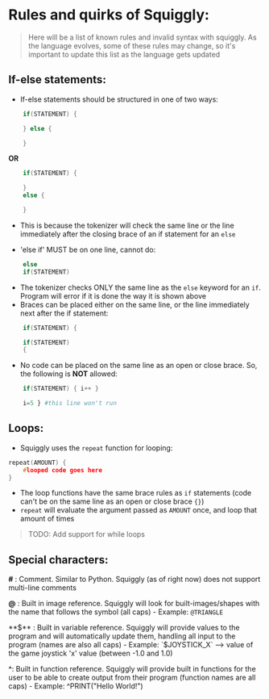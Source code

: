 # Rules and quirks of Squiggly:

> Here will be a list of known rules and invalid syntax with squiggly. As the language evolves, some of these rules may change, so it's important to update this list as the language gets updated

## If-else statements:

- If-else statements should be structured in one of two ways:
```cpp
    if(STATEMENT) {

    } else {

    }
```
**OR**
```cpp
    if(STATEMENT) {

    }
    else {

    }
```
- This is because the tokenizer will check the same line or the line immediately after the closing brace of an if statement for an `else`

- 'else if' MUST be on one line, cannot do:
```cpp
    else
    if(STATEMENT)
```
- The tokenizer checks ONLY the same line as the `else` keyword for an `if`. Program will error if it is done the way it is shown above
- Braces can be placed either on the same line, or the line immediately next after the if statement:
```cpp
    if(STATEMENT) {
```
```cpp
    if(STATEMENT)
    {
```
- No code can be placed on the same line as an open or close brace. So, the following is **NOT** allowed:
```cpp
    if(STATEMENT) { i++ }
```
```python
    i=5 } #this line won't run
```

## Loops:

- Squiggly uses the `repeat` function for looping:

```cpp
repeat(AMOUNT) {
    #looped code goes here
}
```

- The loop functions have the same brace rules as `if` statements (code can't be on the same line as an open or close brace `{}`)
- `repeat` will evaluate the argument passed as `AMOUNT` once, and loop that amount of times

> TODO: Add support for while loops

## Special characters:
**#** : Comment. Similar to Python. Squiggly (as of right now) does not support multi-line comments

**@** : Built in image reference. Squiggly will look for built-images/shapes with the name that follows the symbol (all caps)
    - Example: `@TRIANGLE`

**$** : Built in variable reference. Squiggly will provide values to the program and will automatically update them, handling all input to the program (names are also all caps)
    - Example: `$JOYSTICK_X` --> value of the game joystick 'x' value (between -1.0 and 1.0)

**^**: Built in function reference. Squiggly will provide built in functions for the user to be able to create output from their program (function names are all caps)
    - Example: ^PRINT("Hello World!")